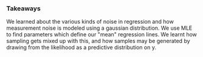 ### Takeaways

We learned about the various kinds of noise in regression and how measurement noise is modeled using a gaussian distribution. We use MLE to find parameters which define our "mean" regression lines. We learnt how sampling gets mixed up with this, and how samples may be generated by drawing from the likelihood as a predictive distribution on y.

